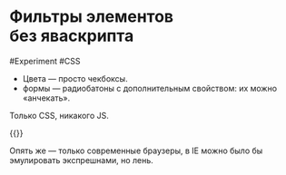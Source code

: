 # Фильтры элементов без яваскрипта

#Experiment #CSS

- Цвета — просто чекбоксы.
- формы — радиобатоны с дополнительным свойством: их можно «анчекать».

Только CSS, никакого JS.

{{<Partial src="filters.html" />}}

Опять же — только современные браузеры, в IE можно было бы эмулировать экспрешнами, но лень.
